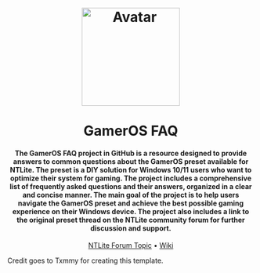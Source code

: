<h1 align="center">
  <br>
  <a href="https://github.com/dennyamarojr/gameros-faq"><img src="https://www.candelatech.com/images/windows_logo.png" alt="Avatar" width="200"></a>
  <br>
  <br>
  GamerOS FAQ
  <br>
</h1>
<a name="readme-top"></a>
<h4 align="center">The GamerOS FAQ project in GitHub is a resource designed to provide answers to common questions about the GamerOS preset available for NTLite. The preset is a DIY solution for Windows 10/11 users who want to optimize their system for gaming. The project includes a comprehensive list of frequently asked questions and their answers, organized in a clear and concise manner. The main goal of the project is to help users navigate the GamerOS preset and achieve the best possible gaming experience on their Windows device. The project also includes a link to the original preset thread on the NTLite community forum for further discussion and support.</h4>

<p align="center">
  <a href="https://ntlite.com/community/index.php?threads/gameros-windows-10-11-diy-preset.2350/">NTLite Forum Topic</a> •
  <a href="https://github.com/HotCakeX/Harden-Windows-Security/wiki">Wiki</a>

</p>


Credit goes to Txmmy for creating this template.
